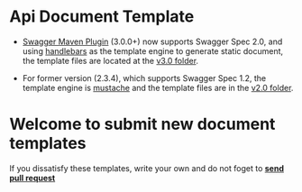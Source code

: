 Api Document Template
================
- [Swagger Maven Plugin](https://github.com/kongchen/swagger-maven-plugin) (3.0.0+) now supports Swagger Spec 2.0, and using [handlebars](http://handlebarsjs.com/) as the template engine to generate static document, the template files are located at the [v3.0 folder](https://github.com/kongchen/api-doc-template/tree/main/v3.0).

- For former version (2.3.4), which supports Swagger Spec 1.2, the template engine is [mustache](https://mustache.github.io/) and the template files are in the [v2.0 folder](https://github.com/kongchen/api-doc-template/tree/main/v2.0).


# **Welcome to submit new document templates**

If you dissatisfy these templates, write your own and do not foget to [**send pull request**](https://github.com/kongchen/api-doc-template/pulls)


